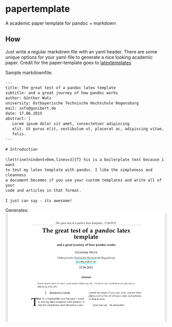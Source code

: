 # papertemplate
A academic paper template for pandoc + markdown

## How

Just write a regular markdown file with an yaml header. There are some
unique options for your yaml-file to generate a nice looking academic
paper. Credit for the paper-template goes to
[latextemplates](http://www.latextemplates.com/template/journal-article)

Sample markdownfile: 

    ---
    title: The great test of a pandoc latex template 
    subtitle: and a great journey of how pandoc works 
    author: Günther Wutz 
    university: Ostbayerische Technische Hochschule Regensburg 
    mail: info@gunibert.de 
    date: 17.06.2015 
    abstract: |
       Lorem ipsum dolor sit amet, consectetuer adipiscing
       elit. Ut purus elit, vestibulum ut, placerat ac, adipiscing vitae,
       felis. 
    ---

    # Introduction

    \lettrine[nindent=0em,lines=3]{T} his is a boilerplate text because i want
    to test my latex template with pandoc. I like the simpleness and cleanness
    a document becomes if you use your custom templates and write all of your
    code and articles in that format.

    I just can say - its awesome!

Generates:
![Generated pdffile](output.png)

